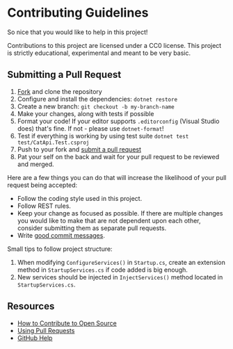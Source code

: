 # Contributing Guidelines

So nice that you would like to help in this project!

Contributions to this project are licensed under a CC0 license. This project is
strictly educational, experimental and meant to be very basic.

## Submitting a Pull Request

1. [Fork](https://github.com/csplb/CatApi/fork) and clone the repository
2. Configure and install the dependencies: `dotnet restore`
3. Create a new branch: `git checkout -b my-branch-name`
4. Make your changes, along with tests if possible
5. Format your code! If your editor supports `.editorconfig` (Visual Studio
   does) that's fine. If not - please use `dotnet-format`!
6. Test if everything is working by using test suite `dotnet test
   test/CatApi.Test.csproj`
7. Push to your fork and [submit a pull
   request](https://github.com/csplb/CatApi/compare)
8. Pat your self on the back and wait for your pull request to be reviewed and
   merged.

Here are a few things you can do that will increase the likelihood of your pull
request being accepted:

- Follow the coding style used in this project.
- Follow REST rules.
- Keep your change as focused as possible. If there are multiple changes you
  would like to make that are not dependent upon each other, consider submitting
  them as separate pull requests.
- Write [good commit
  messages](http://tbaggery.com/2008/04/19/a-note-about-git-commit-messages.html).

Small tips to follow project structure:
1. When modifying `ConfigureServices()` in `Startup.cs`, 
   create an extension method in `StartupServices.cs` if code added is big enough.
2. New services should be injected in `InjectServices()` method located in `StartupServices.cs`.

## Resources

- [How to Contribute to Open
  Source](https://opensource.guide/how-to-contribute/)
- [Using Pull Requests](https://help.github.com/articles/about-pull-requests/)
- [GitHub Help](https://help.github.com)
